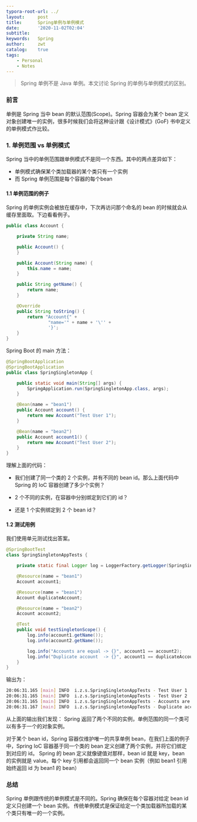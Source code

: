 ```yaml
---
typora-root-url: ../
layout:     post
title:      Spring单例与单例模式
date:       '2020-11-02T02:04'
subtitle:   
keywords:   Spring
author:     zwt
catalog:    true
tags:
    - Personal
    - Notes
---
```

> Spring 单例不是 Java 单例。本文讨论 Spring 的单例与单例模式的区别。  

### 前言

单例是 Spring 当中 bean 的默认范围(Scope)。Spring 容器会为某个 bean 定义对象创建唯一的实例，很多时候我们会将这种设计跟《设计模式》(GoF) 书中定义的单例模式作比较。

### 1. 单例范围 vs 单例模式

Spring 当中的单例范围跟单例模式不是同一个东西。其中的两点差异如下：  

- 单例模式确保某个类加载器的某个类只有一个实例  
- 而 Spring 单例范围是每个容器的每个bean  <!--more-->

#### 1.1 单例范围的例子  

Spring 的单例实例会被放在缓存中，下次再访问那个命名的 bean 的时候就会从缓存里面取。下边看看例子。  

```java
public class Account {

    private String name;

    public Account() {
    }

    public Account(String name) {
        this.name = name;
    }

    public String getName() {
        return name;
    }

    @Override
    public String toString() {
        return "Account{" +
                "name='" + name + '\'' +
                '}';
    }
}
```

Spring Boot 的 main 方法：  

```java
@SpringBootApplication
@SpringBootApplication
public class SpringSingletonApp {

    public static void main(String[] args) {
        SpringApplication.run(SpringSingletonApp.class, args);
    }

    @Bean(name = "bean1")
    public Account account() {
        return new Account("Test User 1");
    }

    @Bean(name = "bean2")
    public Account account1() {
        return new Account("Test User 2");
    }
}
```  

理解上面的代码：  

- 我们创建了同一个类的 2 个实例，并有不同的 bean id。那么上面代码中 Spring 的 IoC 容器创建了多少个实例？  

- 2 个不同的实例，在容器中分别绑定到它们的 id？
- 还是 1 个实例绑定到 2 个 bean id？

#### 1.2 测试用例  

我们使用单元测试找出答案。  

```java
@SpringBootTest
class SpringSingletonAppTests {

    private static final Logger log = LoggerFactory.getLogger(SpringSingletonAppTests.class);

    @Resource(name = "bean1")
    Account account1;

    @Resource(name = "bean1")
    Account duplicateAccount;

    @Resource(name = "bean2")
    Account account2;

    @Test
    public void testSingletonScope() {
        log.info(account1.getName());
        log.info(account2.getName());

        log.info("Accounts are equal -> {}", account1 == account2);
        log.info("Duplicate account  -> {}", account1 == duplicateAccount);
    }
}
```

输出为：  

```bash
20:06:31.165 [main] INFO  i.z.s.SpringSingletonAppTests - Test User 1
20:06:31.165 [main] INFO  i.z.s.SpringSingletonAppTests - Test User 2
20:06:31.165 [main] INFO  i.z.s.SpringSingletonAppTests - Accounts are equal -> false
20:06:31.167 [main] INFO  i.z.s.SpringSingletonAppTests - Duplicate account  -> true
```

从上面的输出我们发现：
Spring 返回了两个不同的实例，单例范围的同一个类可以有多于一个的对象实例。

对于某个 bean id，Spring 容器仅维护唯一的共享单例 bean，在我们上面的例子中，Spring IoC 容器基于同一个类的 bean 定义创建了两个实例，并将它们绑定到对应的 id。
Spring 的 bean 定义就像键值对那样，bean id 就是 key，bean 的实例就是 value。每个 key 引用都会返回同一个 bean 实例（例如 bean1 引用始终返回 id 为 bean1 的 bean）

### 总结  

Spring 单例跟传统的单例模式是不同的。Spring 确保在每个容器对给定 bean id 定义只创建一个 bean 实例。 传统单例模式是保证给定一个类加载器所加载的某个类只有唯一的一个实例。  
